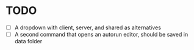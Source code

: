# TODO
- [ ] A dropdown with client, server, and shared as alternatives
- [ ] A second command that opens an autorun editor, should be saved in data folder
